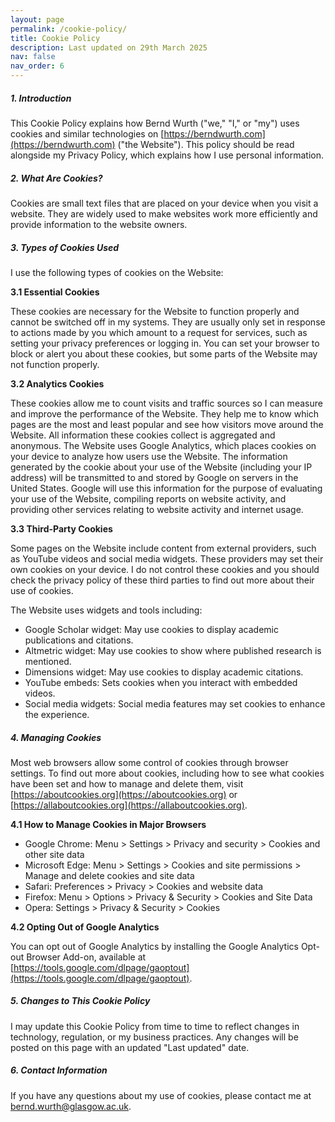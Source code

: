 ```yaml
---
layout: page
permalink: /cookie-policy/
title: Cookie Policy
description: Last updated on 29th March 2025
nav: false
nav_order: 6
---
```


##### **1. Introduction**

This Cookie Policy explains how Bernd Wurth ("we," "I," or "my") uses cookies and similar technologies on [https://berndwurth.com](https://berndwurth.com) ("the Website"). This policy should be read alongside my Privacy Policy, which explains how I use personal information.

##### **2. What Are Cookies?**

Cookies are small text files that are placed on your device when you visit a website. They are widely used to make websites work more efficiently and provide information to the website owners.

##### **3. Types of Cookies Used**

I use the following types of cookies on the Website:

**3.1 Essential Cookies**

These cookies are necessary for the Website to function properly and cannot be switched off in my systems. They are usually only set in response to actions made by you which amount to a request for services, such as setting your privacy preferences or logging in. You can set your browser to block or alert you about these cookies, but some parts of the Website may not function properly.

**3.2 Analytics Cookies**

These cookies allow me to count visits and traffic sources so I can measure and improve the performance of the Website. They help me to know which pages are the most and least popular and see how visitors move around the Website. All information these cookies collect is aggregated and anonymous.
The Website uses Google Analytics, which places cookies on your device to analyze how users use the Website. The information generated by the cookie about your use of the Website (including your IP address) will be transmitted to and stored by Google on servers in the United States. Google will use this information for the purpose of evaluating your use of the Website, compiling reports on website activity, and providing other services relating to website activity and internet usage.

**3.3 Third-Party Cookies**

Some pages on the Website include content from external providers, such as YouTube videos and social media widgets. These providers may set their own cookies on your device. I do not control these cookies and you should check the privacy policy of these third parties to find out more about their use of cookies.

The Website uses widgets and tools including:

- Google Scholar widget: May use cookies to display academic publications and citations.
- Altmetric widget: May use cookies to show where published research is mentioned.
- Dimensions widget: May use cookies to display academic citations.
- YouTube embeds: Sets cookies when you interact with embedded videos.
- Social media widgets: Social media features may set cookies to enhance the experience.

##### **4. Managing Cookies**

Most web browsers allow some control of cookies through browser settings. To find out more about cookies, including how to see what cookies have been set and how to manage and delete them, visit [https://aboutcookies.org](https://aboutcookies.org) or [https://allaboutcookies.org](https://allaboutcookies.org).

**4.1 How to Manage Cookies in Major Browsers**

- Google Chrome: Menu > Settings > Privacy and security > Cookies and other site data
- Microsoft Edge: Menu > Settings > Cookies and site permissions > Manage and delete cookies and site data
- Safari: Preferences > Privacy > Cookies and website data
- Firefox: Menu > Options > Privacy & Security > Cookies and Site Data
- Opera: Settings > Privacy & Security > Cookies

**4.2 Opting Out of Google Analytics**

You can opt out of Google Analytics by installing the Google Analytics Opt-out Browser Add-on, available at [https://tools.google.com/dlpage/gaoptout](https://tools.google.com/dlpage/gaoptout).

##### **5. Changes to This Cookie Policy**

I may update this Cookie Policy from time to time to reflect changes in technology, regulation, or my business practices. Any changes will be posted on this page with an updated "Last updated" date.

##### **6. Contact Information**

If you have any questions about my use of cookies, please contact me at [bernd.wurth@glasgow.ac.uk](mailto:bernd.wurth@glasgow.ac.uk).

